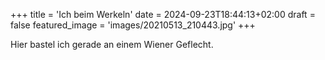 +++
title = 'Ich beim Werkeln'
date = 2024-09-23T18:44:13+02:00
draft = false
featured_image = 'images/20210513_210443.jpg'
+++

Hier bastel ich gerade an einem Wiener Geflecht.



